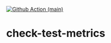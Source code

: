 [![Github Action (main)](https://github.com/cyber-dojo-tools/check-test-metrics/actions/workflows/main.yml/badge.svg)](https://github.com/cyber-dojo-tools/check-test-metrics/actions)


# check-test-metrics
